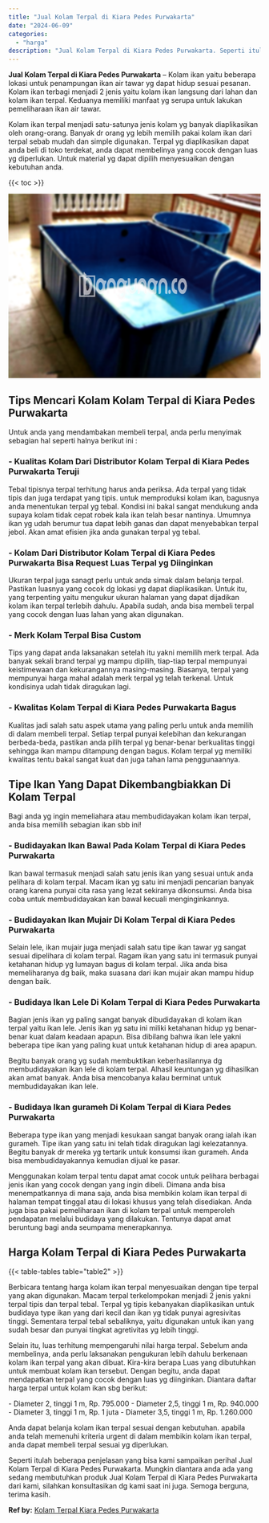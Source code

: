 ```yaml
---
title: "Jual Kolam Terpal di Kiara Pedes Purwakarta"
date: "2024-06-09"
categories: 
  - "harga"
description: "Jual Kolam Terpal di Kiara Pedes Purwakarta. Seperti itulah beberapa penjelasan yang bisa kami sampaikan perihal Jual Kolam Terpal di Kiara Pedes Purwakarta...."
---
```


**Jual Kolam Terpal di Kiara Pedes Purwakarta** – Kolam ikan yaitu beberapa lokasi untuk penampungan ikan air tawar yg dapat hidup sesuai pesanan. Kolam ikan terbagi menjadi 2 jenis yaitu kolam ikan langsung dari lahan dan kolam ikan terpal. Keduanya memiliki manfaat yg serupa untuk lakukan pemeliharaan ikan air tawar.

Kolam ikan terpal menjadi satu-satunya jenis kolam yg banyak diaplikasikan oleh orang-orang. Banyak dr orang yg lebih memilih pakai kolam ikan dari terpal sebab mudah dan simple digunakan. Terpal yg diaplikasikan dapat anda beli di toko terdekat, anda dapat membelinya yang cocok dengan luas yg diperlukan. Untuk material yg dapat dipilih menyesuaikan dengan kebutuhan anda.

{{< toc >}}

![Jual Kolam Terpal di Kiara Pedes Purwakarta](/images/jual-kolam-terpal-22.png)

## Tips Mencari Kolam Kolam Terpal di Kiara Pedes Purwakarta

Untuk anda yang mendambakan membeli terpal, anda perlu menyimak sebagian hal seperti halnya berikut ini :

### \- Kualitas Kolam Dari Distributor Kolam Terpal di Kiara Pedes Purwakarta Teruji

Tebal tipisnya terpal terhitung harus anda periksa. Ada terpal yang tidak tipis dan juga terdapat yang tipis. untuk memproduksi kolam ikan, bagusnya anda menentukan terpal yg tebal. Kondisi ini bakal sangat mendukung anda supaya kolam tidak cepat robek kala ikan telah besar nantinya. Umumnya ikan yg udah berumur tua dapat lebih ganas dan dapat menyebabkan terpal jebol. Akan amat efisien jika anda gunakan terpal yg tebal.

### \- Kolam Dari Distributor Kolam Terpal di Kiara Pedes Purwakarta Bisa Request Luas Terpal yg Diinginkan

Ukuran terpal juga sanagt perlu untuk anda simak dalam belanja terpal. Pastikan luasnya yang cocok dg lokasi yg dapat diaplikasikan. Untuk itu, yang terpenting yaitu mengukur ukuran halaman yang dapat dijadikan kolam ikan terpal terlebih dahulu. Apabila sudah, anda bisa membeli terpal yang cocok dengan luas lahan yang akan digunakan.

### \- Merk Kolam Terpal Bisa Custom

Tips yang dapat anda laksanakan setelah itu yakni memilih merk terpal. Ada banyak sekali brand terpal yg mampu dipilih, tiap-tiap terpal mempunyai keistimewaan dan kekurangannya masing-masing. Biasanya, terpal yang mempunyai harga mahal adalah merk terpal yg telah terkenal. Untuk kondisinya udah tidak diragukan lagi.

### \- Kwalitas Kolam Terpal di Kiara Pedes Purwakarta Bagus

Kualitas jadi salah satu aspek utama yang paling perlu untuk anda memilih di dalam membeli terpal. Setiap terpal punyai kelebihan dan kekurangan berbeda-beda, pastikan anda pilih terpal yg benar-benar berkualitas tinggi sehingga ikan mampu ditampung dengan bagus. Kolam terpal yg memiliki kwalitas tentu bakal sangat kuat dan juga tahan lama penggunaannya.

## Tipe Ikan Yang Dapat Dikembangbiakkan Di Kolam Terpal

Bagi anda yg ingin memeliahara atau membudidayakan kolam ikan terpal, anda bisa memilih sebagian ikan sbb ini!

### \- Budidayakan Ikan Bawal Pada Kolam Terpal di Kiara Pedes Purwakarta

Ikan bawal termasuk menjadi salah satu jenis ikan yang sesuai untuk anda pelihara di kolam terpal. Macam ikan yg satu ini menjadi pencarian banyak orang karena punyai cita rasa yang lezat sekiranya dikonsumsi. Anda bisa coba untuk membudidayakan kan bawal kecuali menginginkannya.

### \- Budidayakan Ikan Mujair Di Kolam Terpal di Kiara Pedes Purwakarta

Selain lele, ikan mujair juga menjadi salah satu tipe ikan tawar yg sangat sesuai dipelihara di kolam terpal. Ragam ikan yang satu ini termasuk punyai ketahanan hidup yg lumayan bagus di kolam terpal. Jika anda bisa memeliharanya dg baik, maka suasana dari ikan mujair akan mampu hidup dengan baik.

### \- Budidaya Ikan Lele Di Kolam Terpal di Kiara Pedes Purwakarta

Bagian jenis ikan yg paling sangat banyak dibudidayakan di kolam ikan terpal yaitu ikan lele. Jenis ikan yg satu ini miliki ketahanan hidup yg benar-benar kuat dalam keadaan apapun. Bisa dibilang bahwa ikan lele yakni beberapa tipe ikan yang paling kuat untuk ketahanan hidup di area apapun.

Begitu banyak orang yg sudah membuktikan keberhasilannya dg membudidayakan ikan lele di kolam terpal. Alhasil keuntungan yg dihasilkan akan amat banyak. Anda bisa mencobanya kalau berminat untuk membudidayakan ikan lele.

### \- Budidaya Ikan gurameh Di Kolam Terpal di Kiara Pedes Purwakarta

Beberapa type ikan yang menjadi kesukaan sangat banyak orang ialah ikan gurameh. Tipe ikan yang satu ini telah tidak diragukan lagi kelezatannya. Begitu banyak dr mereka yg tertarik untuk konsumsi ikan gurameh. Anda bisa membudidayakannya kemudian dijual ke pasar.

Menggunakan kolam terpal tentu dapat amat cocok untuk pelihara berbagai jenis ikan yang cocok dengan yang ingin dibeli. Dimana anda bisa menempatkannya di mana saja, anda bisa membikin kolam ikan terpal di halaman tempat tinggal atau di lokasi khusus yang telah disediakan. Anda juga bisa pakai pemeliharaan ikan di kolam terpal untuk memperoleh pendapatan melalui budidaya yang dilakukan. Tentunya dapat amat beruntung bagi anda seumpama menerapkannya.

## Harga Kolam Terpal di Kiara Pedes Purwakarta

{{< table-tables table="table2" >}}

Berbicara tentang harga kolam ikan terpal menyesuaikan dengan tipe terpal yang akan digunakan. Macam terpal terkelompokan menjadi 2 jenis yakni terpal tipis dan terpal tebal. Terpal yg tipis kebanyakan diaplikasikan untuk budidaya type ikan yang dari kecil dan ikan yg tidak punyai agresivitas tinggi. Sementara terpal tebal sebaliknya, yaitu digunakan untuk ikan yang sudah besar dan punyai tingkat agretivitas yg lebih tinggi.

Selain itu, luas terhitung mempengaruhi nilai harga terpal. Sebelum anda membelinya, anda perlu laksanakan pengukuran lebih dahulu berkenaan kolam ikan terpal yang akan dibuat. Kira-kira berapa Luas yang dibutuhkan untuk membuat kolam ikan tersebut. Dengan begitu, anda dapat mendapatkan terpal yang cocok dengan luas yg diinginkan. Diantara daftar harga terpal untuk kolam ikan sbg berikut:

\- Diameter 2, tinggi 1 m, Rp. 795.000 - Diameter 2,5, tinggi 1 m, Rp. 940.000 - Diameter 3, tinggi 1 m, Rp. 1 juta - Diameter 3,5, tinggi 1 m, Rp. 1.260.000

Anda dapat belanja kolam ikan terpal sesuai dengan kebutuhan. apabila anda telah memenuhi kriteria urgent di dalam membikin kolam ikan terpal, anda dapat membeli terpal sesuai yg diperlukan.

Seperti itulah beberapa penjelasan yang bisa kami sampaikan perihal Jual Kolam Terpal di Kiara Pedes Purwakarta. Mungkin diantara anda ada yang sedang membutuhkan produk Jual Kolam Terpal di Kiara Pedes Purwakarta dari kami, silahkan konsultasikan dg kami saat ini juga. Semoga berguna, terima kasih.

**Ref by:** [Kolam Terpal Kiara Pedes Purwakarta](https://id.wikipedia.org/wiki/Kolam)
